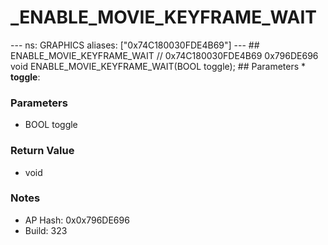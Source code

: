 # _ENABLE_MOVIE_KEYFRAME_WAIT

--- ns: GRAPHICS aliases: ["0x74C180030FDE4B69"] --- ## ENABLE_MOVIE_KEYFRAME_WAIT  // 0x74C180030FDE4B69 0x796DE696 void ENABLE_MOVIE_KEYFRAME_WAIT(BOOL toggle);   ## Parameters * **toggle**:

### Parameters
* BOOL toggle

### Return Value
* void

### Notes
* AP Hash: 0x0x796DE696
* Build: 323

